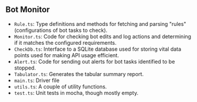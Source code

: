 ## Bot Monitor

- `Rule.ts`: Type definitions and methods for fetching and parsing "rules" (configurations of bot tasks to check).
- `Monitor.ts`: Code for checking bot edits and log actions and determining if it matches the configured requirements.
- `CheckDb.ts`: Interface to a SQLite database used for storing vital data points used for making API usage efficient.
- `Alert.ts`: Code for sending out alerts for bot tasks identified to be stopped.
- `Tabulator.ts`: Generates the tabular summary report.
- `main.ts`: Driver file
- `utils.ts`: A couple of utility functions.
- `test.ts`: Unit tests in mocha, though mostly empty.
